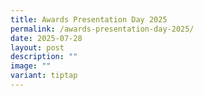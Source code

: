 ```yaml
---
title: Awards Presentation Day 2025
permalink: /awards-presentation-day-2025/
date: 2025-07-28
layout: post
description: ""
image: ""
variant: tiptap
---
```

